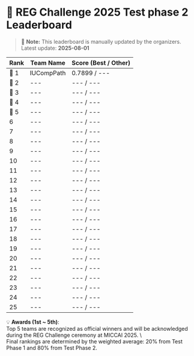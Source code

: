 # 🏅 REG Challenge 2025 Test phase 2 Leaderboard

> 📌 **Note:** This leaderboard is manually updated by the organizers.  
> Latest update: **2025-08-01**

| Rank | Team Name        | Score (Best / Other) |
|------|------------------|--------------------|
| 🥇 1 | IUCompPath          | 0.7899 / ---        |
| 🥈 2 | ---          | --- / ---        |
| 🥉 3 | ---          | --- / ---        |
| 🏅 4 | ---          | --- / ---        |
| 🏅 5 | ---          | --- / ---        |
| 6    | ---          | --- / ---        |
| 7    | ---          | --- / ---        |
| 8    | ---          | --- / ---        |
| 9    | ---          | --- / ---        |
| 10   | ---          | --- / ---        |
| 11   | ---          | --- / ---        |
| 12   | ---          | --- / ---        |
| 13   | ---          | --- / ---        |
| 14   | ---          | --- / ---        |
| 15   | ---          | --- / ---        |
| 16   | ---          | --- / ---        |
| 17   | ---          | --- / ---        |
| 18   | ---          | --- / ---        |
| 19   | ---          | --- / ---        |
| 20   | ---          | --- / ---        |
| 21   | ---          | --- / ---        |
| 22   | ---          | --- / ---        |
| 23   | ---          | --- / ---        |
| 24   | ---          | --- / ---        |
| 25   | ---          | --- / ---        |


💡 **Awards (1st ~ 5th)**:  
Top 5 teams are recognized as official winners and will be acknowledged during the REG Challenge ceremony at MICCAI 2025. \\  
Final rankings are determined by the weighted average: 20% from Test Phase 1 and 80% from Test Phase 2.  

